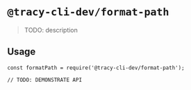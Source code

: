 # `@tracy-cli-dev/format-path`

> TODO: description

## Usage

```
const formatPath = require('@tracy-cli-dev/format-path');

// TODO: DEMONSTRATE API
```
